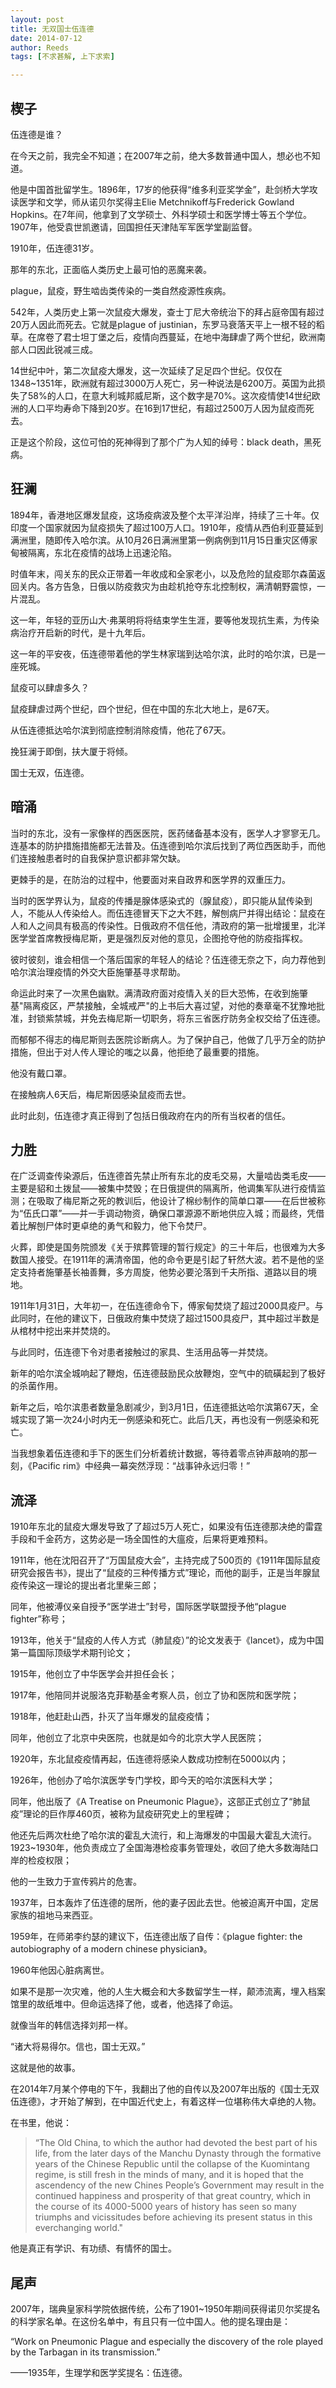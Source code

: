 ```yaml
---
layout: post
title: 无双国士伍连德
date: 2014-07-12
author: Reeds
tags: [不求甚解, 上下求索]

---
```


## 楔子

伍连德是谁？

在今天之前，我完全不知道；在2007年之前，绝大多数普通中国人，想必也不知道。

他是中国首批留学生。1896年，17岁的他获得“维多利亚奖学金”，赴剑桥大学攻读医学和文学，师从诺贝尔奖得主Elie Metchnikoff与Frederick Gowland Hopkins。在7年间，他拿到了文学硕士、外科学硕士和医学博士等五个学位。1907年，他受袁世凯邀请，回国担任天津陆军军医学堂副监督。

1910年，伍连德31岁。

那年的东北，正面临人类历史上最可怕的恶魔来袭。

plague，鼠疫，野生啮齿类传染的一类自然疫源性疾病。

542年，人类历史上第一次鼠疫大爆发，查士丁尼大帝统治下的拜占庭帝国有超过20万人因此而死去。它就是plague of justinian，东罗马衰落天平上一根不轻的稻草。在席卷了君士坦丁堡之后，疫情向西蔓延，在地中海肆虐了两个世纪，欧洲南部人口因此锐减三成。

14世纪中叶，第二次鼠疫大爆发，这一次延续了足足四个世纪。仅仅在1348~1351年，欧洲就有超过3000万人死亡，另一种说法是6200万。英国为此损失了58%的人口，在意大利城邦威尼斯，这个数字是70%。这次疫情使14世纪欧洲的人口平均寿命下降到20岁。在16到17世纪，有超过2500万人因为鼠疫而死去。

正是这个阶段，这位可怕的死神得到了那个广为人知的绰号：black death，黑死病。

## 狂澜

1894年，香港地区爆发鼠疫，这场疫病波及整个太平洋沿岸，持续了三十年。仅印度一个国家就因为鼠疫损失了超过100万人口。1910年，疫情从西伯利亚蔓延到满洲里，随即传入哈尔滨。从10月26日满洲里第一例病例到11月15日重灾区傅家甸被隔离，东北在疫情的战场上迅速沦陷。

时值年末，闯关东的民众正带着一年收成和全家老小，以及危险的鼠疫耶尔森菌返回关内。各方告急，日俄以防疫救灾为由趁机抢夺东北控制权，满清朝野震惊，一片混乱。

这一年，年轻的亚历山大·弗莱明将将结束学生生涯，要等他发现抗生素，为传染病治疗开启新的时代，是十九年后。

这一年的平安夜，伍连德带着他的学生林家瑞到达哈尔滨，此时的哈尔滨，已是一座死城。

鼠疫可以肆虐多久？

鼠疫肆虐过两个世纪，四个世纪，但在中国的东北大地上，是67天。

从伍连德抵达哈尔滨到彻底控制消除疫情，他花了67天。

挽狂澜于即倒，扶大厦于将倾。

国士无双，伍连德。

## 暗涌

当时的东北，没有一家像样的西医医院，医药储备基本没有，医学人才寥寥无几。连基本的防护措施措施都无法普及。伍连德到哈尔滨后找到了两位西医助手，而他们连接触患者时的自我保护意识都非常欠缺。

更棘手的是，在防治的过程中，他要面对来自政界和医学界的双重压力。

当时的医学界认为，鼠疫的传播是腺体感染式的（腺鼠疫），即只能从鼠传染到人，不能从人传染给人。而伍连德冒天下之大不韪，解刨病尸并得出结论：鼠疫在人和人之间具有极高的传染性。日俄政府不信任他，清政府的第一批增援里，北洋医学堂首席教授梅尼斯，更是强烈反对他的意见，企图抢夺他的防疫指挥权。

彼时彼刻，谁会相信一个落后国家的年轻人的结论？伍连德无奈之下，向力荐他到哈尔滨治理疫情的外交大臣施肇基寻求帮助。

命运此时来了一次黑色幽默。满清政府面对疫情入关的巨大恐怖，在收到施肇基"隔离疫区，严禁接触，全城戒严"的上书后大喜过望，对他的奏章毫不犹豫地批准，封锁紫禁城，并免去梅尼斯一切职务，将东三省医疗防务全权交给了伍连德。

而郁郁不得志的梅尼斯则去医院诊断病人。为了保护自己，他做了几乎万全的防护措施，但出于对人传人理论的嗤之以鼻，他拒绝了最重要的措施。

他没有戴口罩。

在接触病人6天后，梅尼斯因感染鼠疫而去世。

此时此刻，伍连德才真正得到了包括日俄政府在内的所有当权者的信任。

## 力胜

在广泛调查传染源后，伍连德首先禁止所有东北的皮毛交易，大量啮齿类毛皮——主要是貂和土拨鼠——被集中焚毁；在日俄提供的隔离所，他调集军队进行疫情监测；在吸取了梅尼斯之死的教训后，他设计了棉纱制作的简单口罩——在后世被称为“伍氏口罩”——并一手调动物资，确保口罩源源不断地供应入城；而最终，凭借着比解刨尸体时更卓绝的勇气和毅力，他下令焚尸。

火葬，即使是国务院颁发《关于殡葬管理的暂行规定》的三十年后，也很难为大多数国人接受。在1911年的满清帝国，他的命令更是引起了轩然大波。若不是他的坚定支持者施肇基长袖善舞，多方周旋，他势必要沦落到千夫所指、道路以目的境地。

1911年1月31日，大年初一，在伍连德命令下，傅家甸焚烧了超过2000具疫尸。与此同时，在他的建议下，日俄政府集中焚烧了超过1500具疫尸，其中超过半数是从棺材中挖出来并焚烧的。

与此同时，伍连德下令对患者接触过的家具、生活用品等一并焚烧。

新年的哈尔滨全城响起了鞭炮，伍连德鼓励民众放鞭炮，空气中的硫磺起到了极好的杀菌作用。

新年之后，哈尔滨患者数量急剧减少，到3月1日，伍连德抵达哈尔滨第67天，全城实现了第一次24小时内无一例感染和死亡。此后几天，再也没有一例感染和死亡。

当我想象着伍连德和手下的医生们分析着统计数据，等待着零点钟声敲响的那一刻，《Pacific rim》中经典一幕突然浮现：“战事钟永远归零！”

## 流泽

1910年东北的鼠疫大爆发导致了了超过5万人死亡，如果没有伍连德那决绝的雷霆手段和千金药方，这势必是一场全国性的大瘟疫，后果将更难预料。

1911年，他在沈阳召开了“万国鼠疫大会”，主持完成了500页的《1911年国际鼠疫研究会报告书》，提出了“鼠疫的三种传播方式”理论，而他的副手，正是当年腺鼠疫传染这一理论的提出者北里柴三郎；

同年，他被溥仪亲自授予“医学进士”封号，国际医学联盟授予他“plague fighter”称号；

1913年，他关于“鼠疫的人传人方式（肺鼠疫）”的论文发表于《lancet》，成为中国第一篇国际顶级学术期刊论文；

1915年，他创立了中华医学会并担任会长；

1917年，他陪同并说服洛克菲勒基金考察人员，创立了协和医院和医学院；

1918年，他赶赴山西，扑灭了当年爆发的鼠疫疫情；

同年，他创立了北京中央医院，也就是如今的北京大学人民医院；

1920年，东北鼠疫疫情再起，伍连德将感染人数成功控制在5000以内；

1926年，他创办了哈尔滨医学专门学校，即今天的哈尔滨医科大学；

同年，他出版了《A Treatise on Pneumonic Plague》，这部正式创立了“肺鼠疫”理论的巨作厚460页，被称为鼠疫研究史上的里程碑；

他还先后两次杜绝了哈尔滨的霍乱大流行，和上海爆发的中国最大霍乱大流行。1923~1930年，他负责成立了全国海港检疫事务管理处，收回了绝大多数海陆口岸的检疫权限；

他的一生致力于宣传鸦片的危害。 

1937年，日本轰炸了伍连德的居所，他的妻子因此去世。他被迫离开中国，定居家族的祖地马来西亚。

1959年，在师弟李约瑟的建议下，伍连德出版了自传：《plague fighter: the autobiography of a modern chinese physician》。

1960年他因心脏病离世。

如果不是那一次灾难，他的人生大概会和大多数留学生一样，颠沛流离，埋入档案馆里的故纸堆中。但命运选择了他，或者，他选择了命运。

就像当年的韩信选择刘邦一样。

“诸大将易得尔。信也，国士无双。”

这就是他的故事。

在2014年7月某个停电的下午，我翻出了他的自传以及2007年出版的《国士无双伍连德》，才开始了解到，在中国近代史上，有着这样一位堪称伟大卓绝的人物。

在书里，他说：

> “The Old China, to which the author had devoted the best part of his life, from the later days of the Manchu Dynasty through the formative years of the Chinese Republic until the collapse of the Kuomintang regime, is still fresh in the minds of many, and it is hoped that the ascendency of the new Chines People’s Government may result in the continued happiness and prosperity of that great country, which in the course of its 4000-5000 years of history has seen so many triumphs and vicissitudes before achieving its present status in this everchanging world."

他是真正有学识、有功绩、有情怀的国士。

## 尾声

2007年，瑞典皇家科学院依据传统，公布了1901~1950年期间获得诺贝尔奖提名的科学家名单。在这份名单中，有且只有一位中国人。他的提名理由是：

“Work on Pneumonic Plague and especially the discovery of the role played by the Tarbagan in its transmission.” 

——1935年，生理学和医学奖提名：伍连德。 